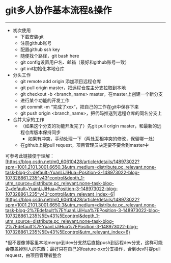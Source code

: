 # git多人协作基本流程&操作

---

- 初次使用
    - 下载安装git
    - 注册github账号
    - 配置github ssh key
    - 随便找个路径，git bash here
    - git config设置用户名、邮箱（最好和github账号一致）
    - git init初始化本地仓库
- 分头工作
    - git remote add origin <url>添加项目远程仓库
    - git pull origin master，把远程仓库主分支拉取到本地
    - git checkout -b <branch_name> master，在master上创建一个新分支
    - 进行某个功能的开发工作
    - git commit -m “完成了xxx”，把自己的工作在git中保存下来
    - git push origin <branch_name>，把代码推送到远程仓库的同名分支上
- 合并大家的工作
    - （如果这个分支的功能开发完了）先git pull origin master，和最新的远程仓库版本保持同步
        - 如果有冲突，手动处理一下（两处互相冲突的修改，保留哪一处）
    - 在github上提pull request，项目管理员决定要不要合到master中

可参考此链接便于理解：[https://blog.csdn.net/m0_60610428/article/details/148973022?spm=1001.2101.3001.6650.3&utm_medium=distribute.pc_relevant.none-task-blog-2~default~YuanLiJiHua~Position-3-148973022-blog-107328861.235^v43^control&depth_1-utm_source=distribute.pc_relevant.none-task-blog-2~default~YuanLiJiHua~Position-3-148973022-blog-107328861.235^v43^control&utm_relevant_index=6](https://blog.csdn.net/m0_60610428/article/details/148973022?spm=1001.2101.3001.6650.3&utm_medium=distribute.pc_relevant.none-task-blog-2%7Edefault%7EYuanLiJiHua%7EPosition-3-148973022-blog-107328861.235%5Ev43%5Econtrol&depth_1-utm_source=distribute.pc_relevant.none-task-blog-2%7Edefault%7EYuanLiJiHua%7EPosition-3-148973022-blog-107328861.235%5Ev43%5Econtrol&utm_relevant_index=6)

*但不要像博客里本地merge到dev分支然后直接push到远程dev分支，这样可能会覆盖掉别人的东西；最好只在自己的feature-xxx分支操作，合到dev时提pull request，由项目管理者整合